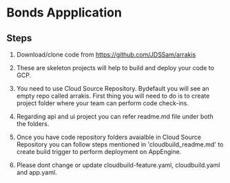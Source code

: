 # Bonds Appplication

## Steps

<p>

1. Download/clone code from https://github.com/JDSSam/arrakis

2. These are skeleton projects will help to build and deploy your code to GCP. 

3. You need to use Cloud Source Repository. Bydefault you will see an empty repo called arrakis. First thing you will need to do is to create project folder where your team can perform code check-ins.

4. Regarding api and ui project you can refer readme.md file under both the folders.

5. Once you have code repository folders avaialble in Cloud Source Repository you can follow steps mentioned in 'cloudbuild_readme.md' to create build trigger to perform deployment on AppEngine.

6. Please dont change or update cloudbuild-feature.yaml, cloudbuild.yaml and app.yaml.
</p>
